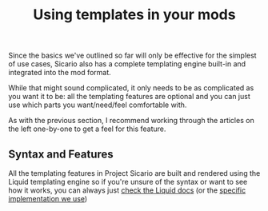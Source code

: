 ﻿---
title: "Using templates in your mods"
linkTitle: "Templating Mods"
weight: 30
---

Since the basics we've outlined so far will only be effective for the simplest of use cases, Sicario also has a complete templating engine built-in and integrated into the mod format.

While that might sound complicated, it only needs to be as complicated as you want it to be: all the templating features are optional and you can just use which parts you want/need/feel comfortable with.

As with the previous section, I recommend working through the articles on the left one-by-one to get a feel for this feature.

## Syntax and Features

All the templating features in Project Sicario are built and rendered using the Liquid templating engine so if you're unsure of the syntax or want to see how it works, you can always just [check the Liquid docs](https://shopify.github.io/liquid/) (or the [specific implementation we use](https://github.com/sebastienros/fluid))